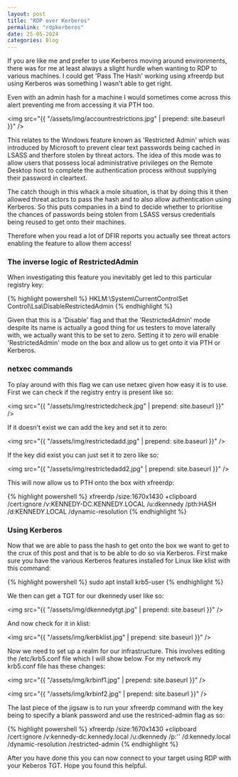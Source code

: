 ```yaml
---
layout: post
title: "RDP over Kerberos"
permalink: "rdpkerberos"
date: 25-05-2024
categories: Blog
---
```


If you are like me and prefer to use Kerberos moving around environments, there was for me at least always a slight hurdle when wanting to RDP to various machines. I could get 'Pass The Hash' working using xfreerdp but using Kerberos was something I wasn't able to get right.

Even with an admin hash for a machine I would sometimes come across this alert preventing me from accessing it via PTH too.

<img src="{{ "/assets/img/accountrestrictions.jpg" | prepend: site.baseurl }}" />

This relates to the Windows feature known as 'Restricted Admin' which was introduced by Microsoft to prevent clear text passwords being cached in LSASS and therfore stolen by threat actors. The idea of this mode was to allow users that possess local administrative privileges on the Remote Desktop host to complete the authentication process without supplying their password in cleartext.

The catch though in this whack a mole situation, is that by doing this it then allowed threat actors to pass the hash and to also allow authentication using Kerberos. So this puts companies in a bind to decide whether to prioritise the chances of passwords being stolen from LSASS versus credentials being reused to get onto their machines.

Therefore when you read a lot of DFIR reports you actually see threat actors enabling the feature to allow them access!

### The inverse logic of RestrictedAdmin

When investigating this feature you inevitably get led to this particular registry key:

{% highlight powershell %}
HKLM:\System\CurrentControlSet\
Control\Lsa\DisableRestrictedAdmin
{% endhighlight %}

Given that this is a 'Disable' flag and that the 'RestrictedAdmin' mode despite its name is actually a good thing for us testers to move laterally with, we actually want this to be set to zero. Setting it to zero will enable 'RestrictedAdmin' mode on the box and allow us to get onto it via PTH or Kerberos.

### netxec commands

To play around with this flag we can use netxec given how easy it is to use. First we can check if the registry entry is present like so:

<img src="{{ "/assets/img/restrictedcheck.jpg" | prepend: site.baseurl }}" />

If it doesn't exist we can add the key and set it to zero:

<img src="{{ "/assets/img/restrictedadd.jpg" | prepend: site.baseurl }}" />

If the key did exist you can just set it to zero like so:

<img src="{{ "/assets/img/restrictedadd2.jpg" | prepend: site.baseurl }}" />

This will now allow us to PTH onto the box with xfreerdp:

{% highlight powershell %}
xfreerdp /size:1670x1430 +clipboard /cert:ignore /v:KENNEDY-DC.KENNEDY.LOCAL /u:dkennedy /pth:HASH /d:KENNEDY.LOCAL /dynamic-resolution
{% endhighlight %}

### Using Kerberos 

Now that we are able to pass the hash to get onto the box we want to get to the crux of this post and that is to be able to do so via Kerberos. First make sure you have the various Kerberos features installed for Linux like klist with this command:

{% highlight powershell %}
sudo apt install krb5-user
{% endhighlight %}

We then can get a TGT for our dkennedy user like so:

<img src="{{ "/assets/img/dkennedytgt.jpg" | prepend: site.baseurl }}" />

And now check for it in klist:

<img src="{{ "/assets/img/kerbklist.jpg" | prepend: site.baseurl }}" />

Now we need to set up a realm for our infrastructure. This involves editing the /etc/krb5.conf file which I will show below.
For my network my krb5.conf file has these changes:

<img src="{{ "/assets/img/krbinf1.jpg" | prepend: site.baseurl }}" />

<img src="{{ "/assets/img/krbinf2.jpg" | prepend: site.baseurl }}" />


The last piece of the jigsaw is to run your xfreerdp command with the key being to specify a blank password and use the restriced-admin flag as so:

{% highlight powershell %}
xfreerdp /size:1670x1430 +clipboard /cert:ignore /v:kennedy-dc.kennedy.local /u:dkennedy /p:'' /d:kennedy.local /dynamic-resolution /restricted-admin
{% endhighlight %}

After you have done this you can now connect to your target using RDP with your Keberos TGT. Hope you found this helpful. 












